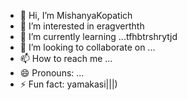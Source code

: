 - 👋 Hi, I’m MishanyaKopatich
- 👀 I’m interested in eragverthth
- 🌱 I’m currently learning ...tfhbtrshrytjd
- 💞️ I’m looking to collaborate on ...
- 📫 How to reach me ...
- 😄 Pronouns: ...
- ⚡ Fun fact: yamakasi|||)
<!---
MishanyaKopatich/MishanyaKopatich is a ✨ special ✨ repository because its `README.md` (this file) appears on your GitHub profile.
You can click the Preview link to take a look at your changes.
